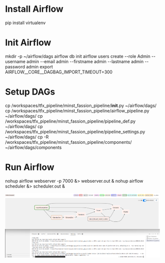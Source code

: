 # Install Airflow
pip install virtualenv

# Init Airflow
mkdir -p ~/airflow/dags
airflow db init
airflow users  create --role Admin --username admin --email admin --firstname admin --lastname admin --password admin
export AIRFLOW__CORE__DAGBAG_IMPORT_TIMEOUT=300

# Setup DAGs
cp /workspaces/tfx_pipeline/minst_fassion_pipeline/__init__.py ~/airflow/dags/
cp /workspaces/tfx_pipeline/minst_fassion_pipeline/airflow_pipeline.py ~/airflow/dags/
cp /workspaces/tfx_pipeline/minst_fassion_pipeline/pipeline_def.py ~/airflow/dags/
cp /workspaces/tfx_pipeline/minst_fassion_pipeline/pipeline_settings.py ~/airflow/dags/
cp -R /workspaces/tfx_pipeline/minst_fassion_pipeline/components/ ~/airflow/dags/components

# Run Airflow
nohup airflow webserver -p 7000 &> webserver.out &
nohup airflow scheduler &> scheduler.out &


![alt text](tfx_airflow.png "Airflow with TFX")
